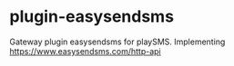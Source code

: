 # plugin-easysendsms
Gateway plugin easysendsms for playSMS. Implementing https://www.easysendsms.com/http-api
